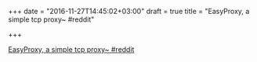 +++
date = "2016-11-27T14:45:02+03:00"
draft = true
title = "EasyProxy, a simple tcp proxy~  #reddit"

+++

<p><a href="https://t.co/fxJwJuSpxN">EasyProxy, a simple tcp proxy~  #reddit</a></p>
